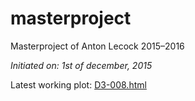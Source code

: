 # masterproject

Masterproject of Anton Lecock 2015–2016

*Initiated on: 1st of december, 2015*

Latest working plot: [D3-008.html](http://antonlecock.github.io/masterproject/D3-013.html)
